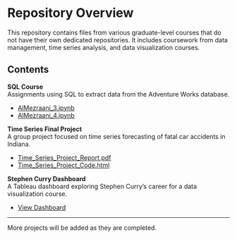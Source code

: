 # Repository Overview

This repository contains files from various graduate-level courses that do not have their own dedicated repositories. It includes coursework from data management, time series analysis, and data visualization courses.

## Contents

**SQL Course**  
Assignments using SQL to extract data from the Adventure Works database.

- [AlMezraani_3.ipynb](./SQL_Course/AlMezraani_3.ipynb)
- [AlMezraani_4.ipynb](./SQL_Course/AlMezraani_4.ipynb)

**Time Series Final Project**  
A group project focused on time series forecasting of fatal car accidents in Indiana.

- [Time_Series_Project_Report.pdf](./Time_Series_Final_Project/Time_Series_Project_Report.pdf)
- [Time_Series_Project_Code.html](./Time_Series_Final_Project/Time_Series_Project_Code.html)

**Stephen Curry Dashboard**  
A Tableau dashboard exploring Stephen Curry’s career for a data visualization course.

- [View Dashboard](https://us-east-1.online.tableau.com/t/azizalmezraani-3f18fc8661/views/CurryDashboard_AlMezraani_Aziz/Steph?:origin=card_share_link&:embed=n)

---

More projects will be added as they are completed.
